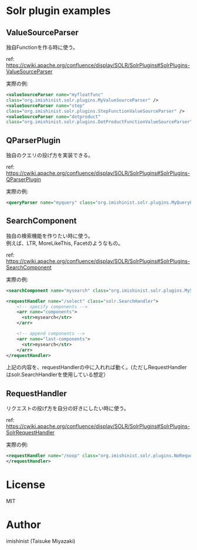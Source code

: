 # Solr plugin examples

## ValueSourceParser

独自Functionを作る時に使う。

ref: https://cwiki.apache.org/confluence/display/SOLR/SolrPlugins#SolrPlugins-ValueSourceParser

実際の例:
```xml:solrconfig.xml
<valueSourceParser name="myfloatfunc"
class="org.imishinist.solr.plugins.MyValueSourceParser" />
<valueSourceParser name="step"
class="org.imishinist.solr.plugins.StepFunctionValueSourceParser" />
<valueSourceParser name="dotproduct"
class="org.imishinist.solr.plugins.DotProductFunctionValueSourceParser" />
```

## QParserPlugin

独自のクエリの投げ方を実装できる。

ref: https://cwiki.apache.org/confluence/display/SOLR/SolrPlugins#SolrPlugins-QParserPlugin

実際の例:
```xml:solrconfig.xml
<queryParser name="myquery" class="org.imishinist.solr.plugins.MyQueryParserPlugin" />
```

## SearchComponent

独自の検索機能を作りたい時に使う。  
例えば、LTR, MoreLikeThis, Facetのようなもの。

ref: https://cwiki.apache.org/confluence/display/SOLR/SolrPlugins#SolrPlugins-SearchComponent

実際の例:
```xml:solrconfig.xml
<searchComponent name="mysearch" class="org.imishinist.solr.plugins.MySearchComponent" />

<requestHandler name="/select" class="solr.SearchHandler">
    <!-- specify components -->
    <arr name="components">
      <str>mysearch</str>
    </arr>

    <!-- append components -->
    <arr name="last-components">
      <str>mysearch</str>
    </arr>
</requestHandler>
```

上記の内容を、requestHandlerの中に入れれば動く。(ただしRequestHandlerはsolr.SearchHandlerを使用している想定）

## RequestHandler

リクエストの投げ方を自分の好きにしたい時に使う。

ref: https://cwiki.apache.org/confluence/display/SOLR/SolrPlugins#SolrPlugins-SolrRequestHandler

実際の例:
```xml:solrconfig.xml
<requestHandler name="/noop" class="org.imishinist.solr.plugins.NoRequestHandler">
</requestHandler>
```

# License

MIT

# Author

imishinist (Taisuke Miyazaki)
